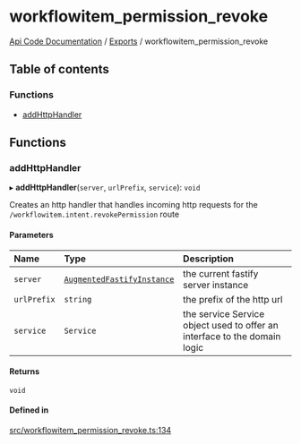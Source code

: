 # workflowitem\_permission\_revoke
[Api Code Documentation](../README.md) / [Exports](../modules.md) / workflowitem\_permission\_revoke

## Table of contents

### Functions

- [addHttpHandler](workflowitem_permission_revoke.md#addhttphandler)

## Functions

### addHttpHandler

▸ **addHttpHandler**(`server`, `urlPrefix`, `service`): `void`

Creates an http handler that handles incoming http requests for the `/workflowitem.intent.revokePermission` route

#### Parameters

| Name | Type | Description |
| :------ | :------ | :------ |
| `server` | [`AugmentedFastifyInstance`](../interfaces/types.AugmentedFastifyInstance.md) | the current fastify server instance |
| `urlPrefix` | `string` | the prefix of the http url |
| `service` | `Service` | the service Service object used to offer an interface to the domain logic |

#### Returns

`void`

#### Defined in

[src/workflowitem_permission_revoke.ts:134](https://github.com/openkfw/TruBudget/blob/92640998/api/src/workflowitem_permission_revoke.ts#L134)
